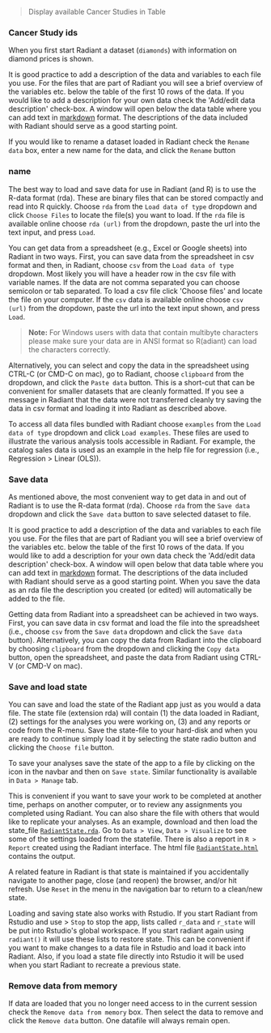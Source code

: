 > Display available Cancer Studies in Table

### Cancer Study ids

When you first start Radiant a dataset (`diamonds`) with information on diamond prices is shown.

It is good practice to add a description of the data and variables to each file you use. For the files that are part of Radiant you will see a brief overview of the variables etc. below the table of the first 10 rows of the data. If you would like to add a description for your own data check the 'Add/edit data description' check-box. A window will open below the data table where you can add text in
<a href="http://rmarkdown.rstudio.com/authoring_pandoc_markdown.html" target="_blank">markdown</a> format. The descriptions of the data included with Radiant should serve as a good starting point.

If you would like to rename a dataset loaded in Radiant check the `Rename data` box, enter a new name for the data, and click the `Rename` button

### name

The best way to load and save data for use in Radiant (and R) is to use the R-data format (rda). These are binary files that can be stored compactly and read into R quickly. Choose `rda` from the `Load data of type` dropdown and click `Choose Files` to locate the file(s) you want to load. If the `rda` file is available online choose `rda (url)` from the dropdown, paste the url into the text input, and press `Load`.

You can get data from a spreadsheet (e.g., Excel or Google sheets) into Radiant in two ways. First, you can save data from the spreadsheet in csv format and then, in Radiant, choose `csv` from the `Load data of type` dropdown. Most likely you will have a header row in the csv file with variable names. If the data are not comma separated you can choose semicolon or tab separated. To load a csv file click 'Choose files' and locate the file on your computer. If the `csv` data is available online choose `csv (url)` from the dropdown, paste the url into the text input shown, and press `Load`.

> **Note:** For Windows users with data that contain multibyte characters please make sure your data are in ANSI format so R(adiant) can load the characters correctly.

Alternatively, you can select and copy the data in the spreadsheet using CTRL-C (or CMD-C on mac), go to Radiant, choose `clipboard` from the dropdown, and click the `Paste data` button. This is a short-cut that can be convenient for smaller datasets that are cleanly formatted. If you see a message in Radiant that the data were not transferred cleanly try saving the data in csv format and loading it into Radiant as described above.

To access all data files bundled with Radiant choose `examples` from the `Load data of type` dropdown and click `Load examples`. These files are used to illustrate the various analysis tools accessible in Radiant. For example, the catalog sales data is used as an example in the help file for regression (i.e., Regression > Linear (OLS)).

### Save data

As mentioned above, the most convenient way to get data in and out of Radiant is to use the R-data format (rda). Choose `rda` from the `Save data` dropdown and click the `Save data` button to save selected dataset to file.

It is good practice to add a description of the data and variables to each file you use. For the files that are part of Radiant you will see a brief overview of the variables etc. below the table of the first 10 rows of the data. If you would like to add a description for your own data check the 'Add/edit data description' check-box. A window will open below that data table where you can add text in
<a href="http://rmarkdown.rstudio.com/authoring_pandoc_markdown.html" target="_blank">markdown</a> format. The descriptions of the data included with Radiant should serve as a good starting point. When you save the data as an rda file the description you created (or edited) will automatically be added to the file.

Getting data from Radiant into a spreadsheet can be achieved in two ways. First, you can save data in csv format and load the file into the spreadsheet (i.e., choose `csv` from the `Save data` dropdown and click the `Save data` button). Alternatively, you can copy the data from Radiant into the clipboard by choosing `clipboard` from the dropdown and clicking the `Copy data` button, open the spreadsheet, and paste the data from Radiant using CTRL-V (or CMD-V on mac).

### Save and load state

You can save and load the state of the Radiant app just as you would a data file. The state file (extension rda) will contain (1) the data loaded in Radiant, (2) settings for the analyses you were working on, (3) and any reports or code from the R-menu. Save the state-file to your hard-disk and when you are ready to continue simply load it by selecting the state radio button and clicking the `Choose file` button.

To save your analyses save the state of the app to a file by clicking on the <i title='Save' class='fa fa-save'></i> icon in the navbar and then on `Save state`. Similar functionality is available in `Data > Manage` tab.

This is convenient if you want to save your work to be completed at another time, perhaps on another computer, or to review any assignments you completed using Radiant. You can also share the file with others that would like to replicate your analyses. As an example, download and then load the state_file [`RadiantState.rda`](https://vnijs.github.io/radiant/examples/RadiantState.rda). Go to `Data > View`, `Data > Visualize` to see some of the settings loaded from the statefile. There is also a report in `R > Report` created using the Radiant interface. The html file <a href="https://vnijs.github.io/radiant/examples/RadiantState.html" target="_blank">`RadiantState.html`</a> contains the output.

A related feature in Radiant is that state is maintained if you accidentally navigate to another page, close (and reopen) the browser, and/or hit refresh. Use `Reset` in the <i title='Power off' class='fa fa-power-off'></i> menu in the navigation bar to return to a clean/new state.

Loading and saving state also works with Rstudio. If you start Radiant from Rstudio and use <i title='Power off' class='fa fa-power-off'></i> > `Stop` to stop the app, lists called `r_data` and `r_state` will be put into Rstudio's global workspace. If you start radiant again using `radiant()` it will use these lists to restore state. This can be convenient if you want to make changes to a data file in Rstudio and load it back into Radiant. Also, if you load a state file directly into Rstudio it will be used when you start Radiant to recreate a previous state.

### Remove data from memory

If data are loaded that you no longer need access to in the current session check the `Remove data from memory` box. Then select the data to remove and click the `Remove data` button. One datafile will always remain open.
